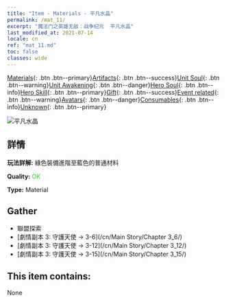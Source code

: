 ```yaml
---
title: "Item - Materials - 平凡水晶"
permalink: /mat_11/
excerpt: "魔法门之英雄无敌：战争纪元  平凡水晶"
last_modified_at: 2021-07-14
locale: cn
ref: "mat_11.md"
toc: false
classes: wide
---
```

 [Materials](/ItemsCN/){: .btn .btn--primary}[Artifacts](/ItemsCN/Artifacts/){: .btn .btn--success}[Unit Soul](/ItemsCN/UnitSoul/){: .btn .btn--warning}[Unit Awakening](/ItemsCN/UnitAwakening/){: .btn .btn--danger}[Hero Soul](/ItemsCN/HeroSoul/){: .btn .btn--info}[Hero Skill](/ItemsCN/HeroSkill/){: .btn .btn--primary}[Gift](/ItemsCN/Gift/){: .btn .btn--success}[Event related](/ItemsCN/Events/){: .btn .btn--warning}[Avatars](/ItemsCN/Avatars/){: .btn .btn--danger}[Consumables](/ItemsCN/Consumables/){: .btn .btn--info}[Unknown](/ItemsCN/Unknown/){: .btn .btn--primary}

 ![平凡水晶](/images/t/i_cailiao_shuijing1.png)

## 詳情
 **玩法詳解:** 綠色裝備進階至藍色的普通材料

 **Quality:** <span style="color: #32CD32">OK</span>

 **Type:** Material

## Gather

*    聯盟探索 
*    [劇情副本 3: 守護天使 -> 3-6](/cn/Main Story/Chapter 3_6/) 
*    [劇情副本 3: 守護天使 -> 3-12](/cn/Main Story/Chapter 3_12/) 
*    [劇情副本 3: 守護天使 -> 3-15](/cn/Main Story/Chapter 3_15/) 

## This item contains:

  None

